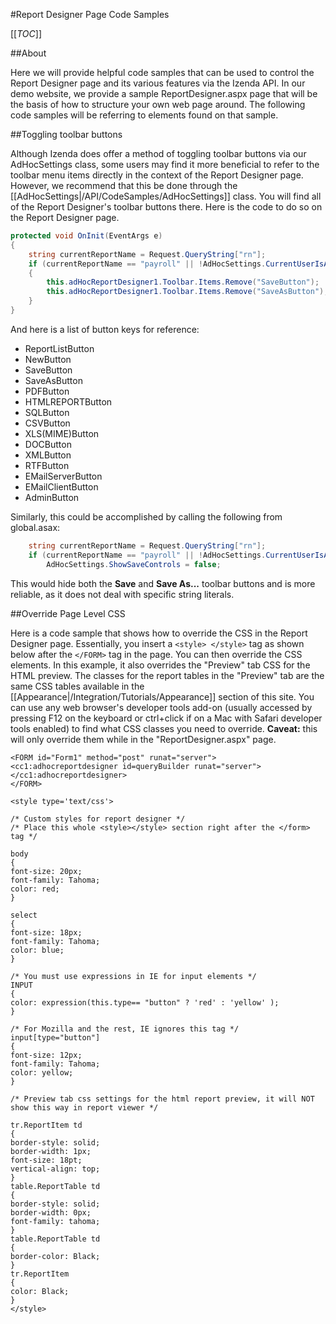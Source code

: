 #Report Designer Page Code Samples

[[_TOC_]]

##About

Here we will provide helpful code samples that can be used to control the Report Designer page and its various features via the Izenda API. In our demo website, we provide a sample ReportDesigner.aspx page that will be the basis of how to structure your own web page around. The following code samples will be referring to elements found on that sample.

##Toggling toolbar buttons

Although Izenda does offer a method of toggling toolbar buttons via our AdHocSettings class, some users may find it more beneficial to refer to the toolbar menu items directly in the context of the Report Designer page. However, we recommend that this be done through the [[AdHocSettings|/API/CodeSamples/AdHocSettings]] class. You will find all of the Report Designer's toolbar buttons there. Here is the code to do so on the Report Designer page.

```csharp
protected void OnInit(EventArgs e)
{
    string currentReportName = Request.QueryString["rn"];
    if (currentReportName == "payroll" || !AdHocSettings.CurrentUserIsAdmin)
    {
        this.adHocReportDesigner1.Toolbar.Items.Remove("SaveButton");
        this.adHocReportDesigner1.Toolbar.Items.Remove("SaveAsButton");
    }
}
```

And here is a list of button keys for reference: 

* ReportListButton
* NewButton
* SaveButton
* SaveAsButton
* PDFButton
* HTMLREPORTButton
* SQLButton
* CSVButton
* XLS(MIME)Button
* DOCButton
* XMLButton
* RTFButton
* EMailServerButton
* EMailClientButton
* AdminButton

Similarly, this could be accomplished by calling the following from global.asax:

```csharp
    string currentReportName = Request.QueryString["rn"];
    if (currentReportName == "payroll" || !AdHocSettings.CurrentUserIsAdmin)
        AdHocSettings.ShowSaveControls = false;
```

This would hide both the **Save** and **Save As...** toolbar buttons and is more reliable, as it does not deal with specific string literals.

##Override Page Level CSS

Here is a code sample that shows how to override the CSS in the Report Designer page. Essentially, you insert a ``<style> </style>`` tag as shown below after the ``</FORM>`` tag in the page. You can then override the CSS elements. In this example, it also overrides the "Preview" tab CSS for the HTML preview. The classes for the report tables in the "Preview" tab are the same CSS tables available in the [[Appearance|/Integration/Tutorials/Appearance]] section of this site. You can use any web browser's developer tools add-on (usually accessed by pressing F12 on the keyboard or ctrl+click if on a Mac with Safari developer tools enabled) to find what CSS classes you need to override. **Caveat:** this will only override them while in the "ReportDesigner.aspx" page.

```aspnet
<FORM id="Form1" method="post" runat="server">
<cc1:adhocreportdesigner id=queryBuilder runat="server">
</cc1:adhocreportdesigner>
</FORM>

<style type='text/css'>

/* Custom styles for report designer */
/* Place this whole <style></style> section right after the </form> tag */

body
{
font-size: 20px;
font-family: Tahoma;
color: red;
}

select
{
font-size: 18px;
font-family: Tahoma;
color: blue;
}

/* You must use expressions in IE for input elements */
INPUT
{
color: expression(this.type== "button" ? 'red' : 'yellow' );
}

/* For Mozilla and the rest, IE ignores this tag */
input[type="button"]
{
font-size: 12px;
font-family: Tahoma;
color: yellow;
}

/* Preview tab css settings for the html report preview, it will NOT show this way in report viewer */

tr.ReportItem td
{
border-style: solid;
border-width: 1px;
font-size: 18pt;
vertical-align: top;
}
table.ReportTable td
{
border-style: solid;
border-width: 0px;
font-family: tahoma;
}
table.ReportTable td
{
border-color: Black;
}
tr.ReportItem
{
color: Black;
}
</style>
```